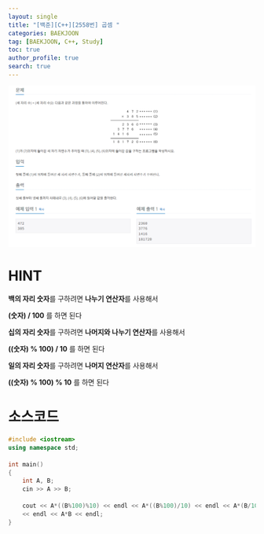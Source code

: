 ```yaml
---
layout: single
title: "[백준][C++][2558번] 곱셈 "
categories: BAEKJOON
tag: [BAEKJOON, C++, Study]
toc: true
author_profile: true
search: true
---
```


![2588](https://github.com/Heo-jaehyeon/Heo-jaehyeon.github.io/blob/master/images/BAEKJOON/2588.PNG?raw=true)

# HINT

**백의 자리 숫자**를 구하려면 **나누기 연산자**를 사용해서

**(숫자) / 100** 를 하면 된다



**십의 자리 숫자**를 구하려면 **나머지와 나누기 연산자**를 사용해서

**((숫자) % 100) / 10** 를 하면 된다



**일의 자리 숫자**를 구하려면 **나머지 연산자**를 사용해서

**((숫자) % 100) % 10** 를 하면 된다



# 소스코드

```c++
#include <iostream>
using namespace std;

int main()
{
	int A, B;
	cin >> A >> B;
	
	cout << A*((B%100)%10) << endl << A*((B%100)/10) << endl << A*(B/100)\
	<< endl << A*B << endl;
}
```

